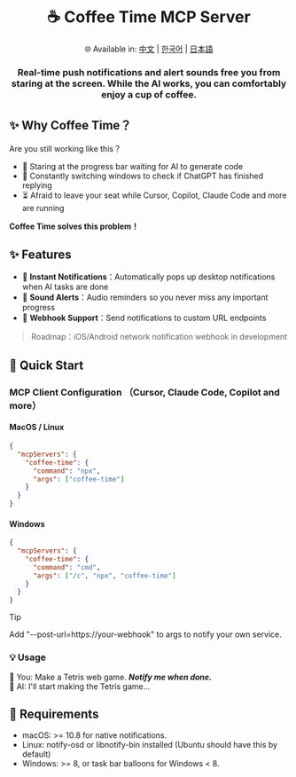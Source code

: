 <div align="center">
  <h1>☕ Coffee Time MCP Server</h1>
  <p>
    🌐 Available in:
    <a href="README.zh.md">中文</a> |
    <a href="README.ko.md">한국어</a> |
    <a href="README.ja.md">日本語</a>
  </p>
  <h3>Real-time push notifications and alert sounds free you from staring at the screen. While the AI works, you can comfortably enjoy a cup of coffee.</h3>
</div>

## ✨ Why Coffee Time？

Are you still working like this？

- 👀 Staring at the progress bar waiting for AI to generate code
- 🔄 Constantly switching windows to check if ChatGPT has finished replying
- ⏳ Afraid to leave your seat while Cursor, Copilot, Claude Code and more are running

**Coffee Time solves this problem！**

## ✨ Features

- 💬 **Instant Notifications**：Automatically pops up desktop notifications when AI tasks are done
- 🔔 **Sound Alerts**：Audio reminders so you never miss any important progress
- 🧩 **Webhook Support**：Send notifications to custom URL endpoints

> Roadmap：iOS/Android network notification webhook in development

## 🚀 Quick Start

### MCP Client Configuration （Cursor, Claude Code, Copilot and more）

#### MacOS / Linux

```json
{
  "mcpServers": {
    "coffee-time": {
      "command": "npx",
      "args": ["coffee-time"]
    }
  }
}
```

#### Windows

```json
{
  "mcpServers": {
    "coffee-time": {
      "command": "cmd",
      "args": ["/c", "npx", "coffee-time"]
    }
  }
}
```

> [!TIP]
> Add "--post-url=https://your-webhook" to args to notify your own service.

### 💡 Usage

👤 You: Make a Tetris web game. **_Notify me when done._**<br>
🤖 AI: I'll start making the Tetris game...

## 📌 Requirements

- macOS: >= 10.8 for native notifications.
- Linux: notify-osd or libnotify-bin installed (Ubuntu should have this by default)
- Windows: >= 8, or task bar balloons for Windows < 8.
